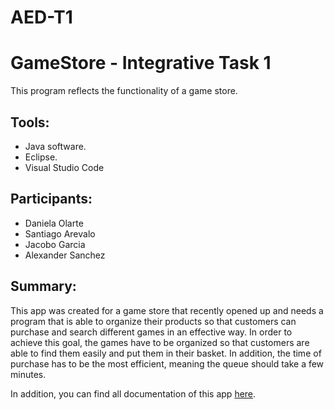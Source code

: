 # AED-T1
# GameStore - Integrative Task 1

This program reflects the functionality of a game store.

## Tools:
* Java software.
* Eclipse.
* Visual Studio Code

## Participants:
* Daniela Olarte
* Santiago Arevalo
* Jacobo Garcia
* Alexander Sanchez

## Summary: 

This app was created for a game store that recently opened up and needs a program that is able to organize their products so that customers can purchase and search different games in an effective way. In order to achieve this goal, the games have to be organized so that customers are able to find them easily and put them in their basket. In addition, the time of purchase has to be the most efficient, meaning the queue should take a few minutes.

In addition, you can find all documentation of this app [here](https://github.com/Jacobo0312/AED-T1/tree/main/docs).

